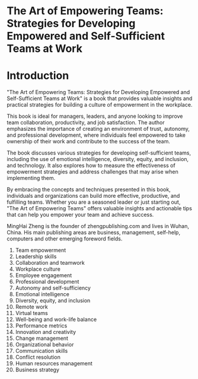 # The Art of Empowering Teams: Strategies for Developing Empowered and Self-Sufficient Teams at Work

# Introduction

"The Art of Empowering Teams: Strategies for Developing Empowered and Self-Sufficient Teams at Work" is a book that provides valuable insights and practical strategies for building a culture of empowerment in the workplace.

This book is ideal for managers, leaders, and anyone looking to improve team collaboration, productivity, and job satisfaction. The author emphasizes the importance of creating an environment of trust, autonomy, and professional development, where individuals feel empowered to take ownership of their work and contribute to the success of the team.

The book discusses various strategies for developing self-sufficient teams, including the use of emotional intelligence, diversity, equity, and inclusion, and technology. It also explores how to measure the effectiveness of empowerment strategies and address challenges that may arise when implementing them.

By embracing the concepts and techniques presented in this book, individuals and organizations can build more effective, productive, and fulfilling teams. Whether you are a seasoned leader or just starting out, "The Art of Empowering Teams" offers valuable insights and actionable tips that can help you empower your team and achieve success.

MingHai Zheng is the founder of zhengpublishing.com and lives in Wuhan, China. His main publishing areas are business, management, self-help, computers and other emerging foreword fields.



1. Team empowerment
2. Leadership skills
3. Collaboration and teamwork
4. Workplace culture
5. Employee engagement
6. Professional development
7. Autonomy and self-sufficiency
8. Emotional intelligence
9. Diversity, equity, and inclusion
10. Remote work
11. Virtual teams
12. Well-being and work-life balance
13. Performance metrics
14. Innovation and creativity
15. Change management
16. Organizational behavior
17. Communication skills
18. Conflict resolution
19. Human resources management
20. Business strategy

